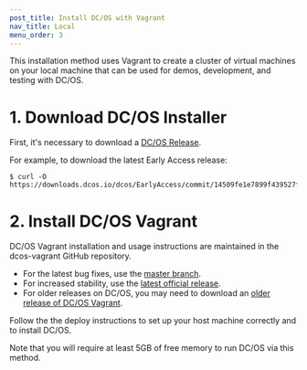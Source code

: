 ```yaml
---
post_title: Install DC/OS with Vagrant
nav_title: Local
menu_order: 3
---
```


This installation method uses Vagrant to create a cluster of virtual machines on your local machine that can be used for demos, development, and testing with DC/OS.

# 1. Download DC/OS Installer

First, it's necessary to download a [DC/OS Release](/releases/).

For example, to download the latest Early Access release:

    $ curl -O https://downloads.dcos.io/dcos/EarlyAccess/commit/14509fe1e7899f439527fb39867194c7a425c771/dcos_generate_config.sh

# 2. Install DC/OS Vagrant

DC/OS Vagrant installation and usage instructions are maintained in the dcos-vagrant GitHub repository.

- For the latest bug fixes, use the [master branch](https://github.com/dcos/dcos-vagrant/).
- For increased stability, use the [latest official release](https://github.com/dcos/dcos-vagrant/releases/latest/).
- For older releases on DC/OS, you may need to download an [older release of DC/OS Vagrant](https://github.com/dcos/dcos-vagrant/releases/).

Follow the the deploy instructions to set up your host machine correctly and to install DC/OS.

Note that you will require at least 5GB of free memory to run DC/OS via this method.
